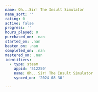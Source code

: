 ```yaml
---
name: Oh...Sir! The Insult Simulator
name_sort: ''
rating: 0
active: false
progress: ''
hours_played: 0
purchased_on: .nan
started_on: .nan
beaten_on: .nan
completed_on: .nan
mastered_on: .nan
identifiers:
  - type: steam
    appid: '512250'
    name: Oh...Sir! The Insult Simulator
    synced_on: '2024-08-30'

---
```

